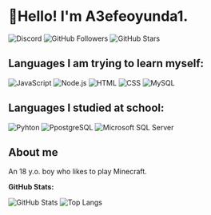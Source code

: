 # 👋Hello! I'm A3efeoyunda1.
![Discord](https://img.shields.io/badge/Discord-%235865F2?style=flat-square&logo=discord&logoColor=%235865F2&labelColor=black)
![GitHub Followers](https://img.shields.io/github/followers/A3efeoyunda1?style=flat-square&logo=github&logoColor=white&label=Followers&labelColor=%23181717&color=white)
![GitHub Stars](https://img.shields.io/github/stars/A3efeoyunda1?style=flat-square&logo=github&logoColor=white&label=Stars&labelColor=%23181717&color=white)

## Languages I am trying to learn myself:
![JavaScript](https://img.shields.io/badge/javascript-%23F7DF1E?style=for-the-badge&logo=javascript&logoColor=%23F7DF1E&labelColor=000000)
![Node.js](https://img.shields.io/badge/Node.js-%235FA04E?style=for-the-badge&logo=nodedotjs&logoColor=%235FA04E&labelColor=000000)
![HTML](https://img.shields.io/badge/HTML-%23E34F26?style=for-the-badge&logo=html5&logoColor=%23E34F26&labelColor=000000)
![CSS](https://img.shields.io/badge/CSS-%231572B6?style=for-the-badge&logo=css3&logoColor=%231572B6&labelColor=000000)
![MySQL](https://img.shields.io/badge/MySQL-%234479A1?style=for-the-badge&logo=mysql&logoColor=%234479A1&labelColor=000000)
## Languages I studied at school:
![Pyhton](https://img.shields.io/badge/Python-%233776AB?style=for-the-badge&logo=python&logoColor=%233776AB&labelColor=000000)
![PpostgreSQL](https://img.shields.io/badge/postgresql-%234169E1?style=for-the-badge&logo=postgresql&logoColor=%234169E1&labelColor=000000)
![Microsoft SQL Server](https://img.shields.io/badge/microsoft-sql_server-red?style=for-the-badge&labelColor=000000)

## About me
An 18 y.o. boy who likes to play Minecraft.

**GitHub Stats:**

![GitHub Stats](https://github-readme-stats.vercel.app/api?username=A3efeoyunda1&show_icons=true&theme=dark&hide_border=true&rank_icon=github)
![Top Langs](https://github-readme-stats.vercel.app/api/top-langs/?username=A3efeoyunda1&layout=compact&theme=dark&hide_border=true)
